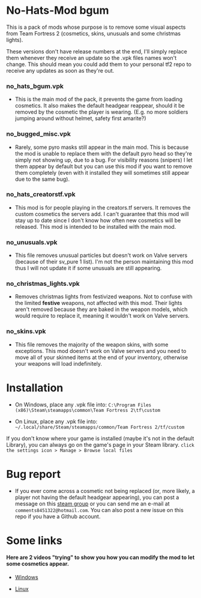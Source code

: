 # No-Hats-Mod bgum

This is a pack of mods whose purpose is to remove some visual aspects from Team Fortress 2 (cosmetics, skins, unusuals and some christmas lights).

These versions don't have release numbers at the end, I'll simply replace them whenever they receive an update so the .vpk files names won't change. This should mean you could add them to your personal tf2 repo to receive any updates as soon as they're out.


### no\_hats\_bgum.vpk

- This is the main mod of the pack, it prevents the game from loading cosmetics. It also makes the default headgear reappear, should it be removed by the cosmetic the player is wearing. (E.g. no more soldiers jumping around without helmet, safety first amarite?)

### no\_bugged\_misc.vpk

- Rarely, some pyro masks still appear in the main mod. This is because the mod is unable to replace them with the default pyro head so they're simply not showing up, due to a bug. For visibility reasons (snipers) I let them appear by default but you can use this mod if you want to remove them completely (even with it installed they will sometimes still appear due to the same bug).

### no\_hats\_creatorstf.vpk

- This mod is for people playing in the creators.tf servers. It removes the custom cosmetics the servers add. I can't guarantee that this mod will stay up to date since I don't know how often new cosmetics will be released. This mod is intended to be installed with the main mod.

### no\_unusuals.vpk

- This file removes unusual particles but doesn't work on Valve servers (because of their sv_pure 1 list). I'm not the person maintaining this mod thus I will not update it if some unusuals are still appearing.

### no\_christmas\_lights.vpk

- Removes christmas lights from festivized weapons. Not to confuse with the limited **festive** weapons, not affected with this mod. Their lights aren't removed because they are baked in the weapon models, which would require to replace it, meaning it wouldn't work on Valve servers.

### no\_skins.vpk

- This file removes the majority of the weapon skins, with some exceptions. This mod doesn't work on Valve servers and you need to move all of your skinned items at the end of your inventory, otherwise your weapons will load indefinitely.

# Installation

- On Windows, place any .vpk file into: 
`C:\Program Files (x86)\Steam\steamapps\common\Team Fortress 2\tf\custom`

- On Linux, place any .vpk file into: 
`~/.local/share/Steam/steamapps/common/Team Fortress 2/tf/custom`

If you don't know where your game is installed (maybe it's not in the default Library), you can always go on the game's page in your Steam library. `click the settings icon > Manage > Browse local files`

# Bug report

- If you ever come across a cosmetic not being replaced (or, more likely, a player not having the default headgear appearing), you can post a message on this [steam group](https://steamcommunity.com/groups/nohatsmod) or you can send me an e-mail at `comments8451322@hotmail.com`. You can also post a new issue on this repo if you have a Github account.

# Some links

#### Here are 2 videos "trying" to show you how you can modify the mod to let some cosmetics appear.

* [Windows](https://vlare.tv/v/GCanAws7)

* [Linux](https://vlare.tv/v/yofY6jU1)
